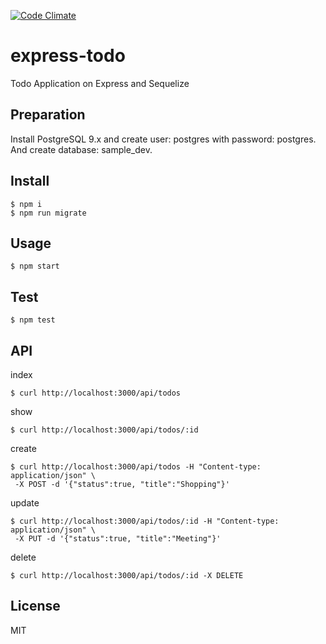 [![Code Climate](https://codeclimate.com/github/cncgl/electron-todo/badges/gpa.svg)](https://codeclimate.com/github/cncgl/electron-todo)

# express-todo
Todo Application on Express and Sequelize

## Preparation

Install PostgreSQL 9.x and create user: postgres with password: postgres.
And create database: sample_dev.


## Install
```
$ npm i
$ npm run migrate
```

## Usage
```
$ npm start
```

## Test
```
$ npm test
```

## API
index
```
$ curl http://localhost:3000/api/todos
```

show
```
$ curl http://localhost:3000/api/todos/:id
```

create
```
$ curl http://localhost:3000/api/todos -H "Content-type: application/json" \
 -X POST -d '{"status":true, "title":"Shopping"}'
```

update
```
$ curl http://localhost:3000/api/todos/:id -H "Content-type: application/json" \
 -X PUT -d '{"status":true, "title":"Meeting"}'
```

delete
```
$ curl http://localhost:3000/api/todos/:id -X DELETE
```

## License
MIT